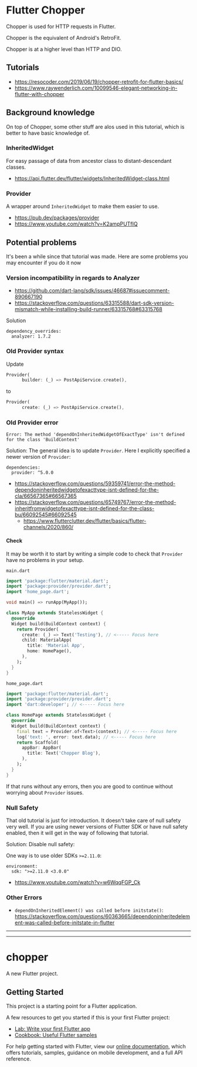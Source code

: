 # Flutter Chopper

Chopper is used for HTTP requests in Flutter.

Chopper is the equivalent of Android's RetroFit.

Chopper is at a higher level than HTTP and DIO.

## Tutorials

- https://resocoder.com/2019/06/19/chopper-retrofit-for-flutter-basics/
- https://www.raywenderlich.com/10099546-elegant-networking-in-flutter-with-chopper

## Background knowledge

On top of Chopper, some other stuff are alos used in this tutorial, which is better to have basic knowledge of.

### InheritedWidget

For easy passage of data from ancestor class to distant-descendant classes.

- https://api.flutter.dev/flutter/widgets/InheritedWidget-class.html

### Provider

A wrapper around `InheritedWidget` to make them easier to use.

- https://pub.dev/packages/provider
- https://www.youtube.com/watch?v=K2ampPUTfIQ

## Potential problems

It's been a while since that tutorial was made. Here are some problems you may encounter if you do it now

### Version incompatibility in regards to Analyzer

- https://github.com/dart-lang/sdk/issues/46687#issuecomment-890667190
- https://stackoverflow.com/questions/63315588/dart-sdk-version-mismatch-while-installing-build-runner/63315768#63315768

Solution
```
dependency_overrides:
  analyzer: 1.7.2
```

### Old Provider syntax

Update
```dart
Provider(
      builder: (_) => PostApiService.create(),
```
to
```dart
Provider(
      create: (_) => PostApiService.create(),
```

### Old Provider error

`Error: The method 'dependOnInheritedWidgetOfExactType' isn't defined for the class 'BuildContext'`

Solution: The general idea is to update `Provider`. Here I explicitly specified a newer version of `Provider`:
```
dependencies:
  provider: ^5.0.0
```

- https://stackoverflow.com/questions/59359741/error-the-method-dependoninheritedwidgetofexacttype-isnt-defined-for-the-cla/66567365#66567365
- https://stackoverflow.com/questions/65749767/error-the-method-inheritfromwidgetofexacttype-isnt-defined-for-the-class-bu/66092545#66092545
    - https://www.flutterclutter.dev/flutter/basics/flutter-channels/2020/860/

#### Check

It may be worth it to start by writing a simple code to check that `Provider` have no problems in your setup.

`main.dart`
```dart
import 'package:flutter/material.dart';
import 'package:provider/provider.dart';
import 'home_page.dart';

void main() => runApp(MyApp());

class MyApp extends StatelessWidget {
  @override
  Widget build(BuildContext context) {
    return Provider(
      create: (_) => Text('Testing'), // <----- Focus here
      child: MaterialApp(
        title: 'Material App',
        home: HomePage(),
      ),
    );
  }
}
```

`home_page.dart`
```dart
import 'package:flutter/material.dart';
import 'package:provider/provider.dart';
import 'dart:developer'; // <----- Focus here

class HomePage extends StatelessWidget {
  @override
  Widget build(BuildContext context) {
    final text = Provider.of<Text>(context); // <----- Focus here
    log('text: ', error: text.data); // <----- Focus here
    return Scaffold(
      appBar: AppBar(
        title: Text('Chopper Blog'),
      ),
    );
  }
}
```

If that runs without any errors, then you are good to continue without worrying about `Provider` issues.

### Null Safety

That old tutorial is just for introduction. It doesn't take care of null safety very well.
If you are using newer versions of Flutter SDK or have null safety enabled, then it will get in the way of following that tutorial.

Solution: Disable null safety:

One way is to use older SDKs `>=2.11.0`:
```
environment:
  sdk: ">=2.11.0 <3.0.0"
```

- https://www.youtube.com/watch?v=w6WqqFGP_Ck

### Other Errors

- `dependOnInheritedElement() was called before initstate()`: https://stackoverflow.com/questions/60363665/dependoninheritedelement-was-called-before-initstate-in-flutter

---

---

# chopper

A new Flutter project.

## Getting Started

This project is a starting point for a Flutter application.

A few resources to get you started if this is your first Flutter project:

- [Lab: Write your first Flutter app](https://flutter.dev/docs/get-started/codelab)
- [Cookbook: Useful Flutter samples](https://flutter.dev/docs/cookbook)

For help getting started with Flutter, view our
[online documentation](https://flutter.dev/docs), which offers tutorials,
samples, guidance on mobile development, and a full API reference.
